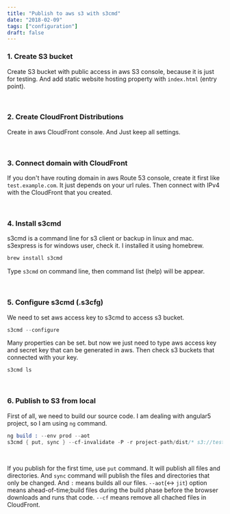 ```yaml
---
title: "Publish to aws s3 with s3cmd"
date: "2018-02-09"
tags: ["configuration"]
draft: false
---
```


### 1. Create S3 bucket

Create S3 bucket with public access in aws S3 console, because it is just for testing. And add static website hosting property with `index.html` (entry point).

<br />

### 2. Create CloudFront Distributions

Create in aws CloudFront console. And Just keep all settings.

<br />

### 3. Connect domain with CloudFront

If you don't have routing domain in aws Route 53 console, create it first like `test.example.com`. It just depends on your url rules. Then connect with IPv4 with the CloudFront that you created.

<br />

### 4. Install s3cmd

s3cmd is a command line for s3 client or backup in linux and mac. s3express is for windows user, check it. I installed it using homebrew.

```s
brew install s3cmd
```

Type `s3cmd` on command line, then command list (help) will be appear.

<br />

### 5. Configure s3cmd (.s3cfg)

We need to set aws access key to s3cmd to access s3 bucket.

```s
s3cmd --configure
```

Many properties can be set. but now we just need to type aws access key and secret key that can be generated in aws. Then check s3 buckets that connected with your key.

```s
s3cmd ls
```

<br />

### 6. Publish to S3 from local

First of all, we need to build our source code. I am dealing with angular5 project, so I am using `ng` command.

```s
ng build : --env prod --aot
s3cmd { put, sync } --cf-invalidate -P -r project-path/dist/* s3://test.example.com
```

<br />

If you publish for the first time, use `put` command. It will publish all files and directories. And `sync` command will publish the files and directories that only be changed. And `:` means builds all our files. `--aot`(<-> `jit`) option means ahead-of-time;build files during the build phase before the browser downloads and runs that code. `--cf` means remove all chached files in CloudFront.
